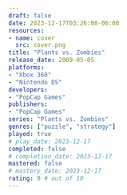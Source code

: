 ```yaml
---
draft: false
date: 2023-12-17T03:26:08-06:00
resources:
- name: cover
  src: cover.png
title: "Plants vs. Zombies"
release_date: 2009-05-05
platforms:
- "Xbox 360"
- "Nintendo DS"
developers: 
- "PopCap Games"
publishers:
- "PopCap Games"
series: "Plants vs. Zombies"
genres: ["puzzle", "strategy"]
played: true
# play_date: 2023-12-17
completed: false
# completion_date: 2023-12-17
mastered: false
# mastery_date: 2023-12-17
rating: 9 # out of 10
---
```


